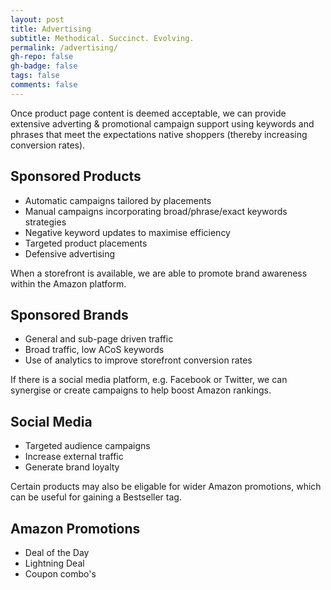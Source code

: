 ```yaml
---
layout: post
title: Advertising
subtitle: Methodical. Succinct. Evolving.
permalink: /advertising/
gh-repo: false
gh-badge: false
tags: false
comments: false
---
```

Once product page content is deemed acceptable, we can provide extensive adverting & promotional campaign support using keywords and phrases that meet the expectations native shoppers (thereby increasing conversion rates). 

## Sponsored Products
- Automatic campaigns tailored by placements
- Manual campaigns incorporating broad/phrase/exact keywords strategies
- Negative keyword updates to maximise efficiency
- Targeted product placements
- Defensive advertising

When a storefront is available, we are able to promote brand awareness within the Amazon platform.

## Sponsored Brands
- General and sub-page driven traffic
- Broad traffic, low ACoS keywords
- Use of analytics to improve storefront conversion rates

If there is a social media platform, e.g. Facebook or Twitter, we can synergise or create campaigns to help boost Amazon rankings.

## Social Media
- Targeted audience campaigns
- Increase external traffic
- Generate brand loyalty

Certain products may also be eligable for wider Amazon promotions, which can be useful for gaining a Bestseller tag.

## Amazon Promotions
- Deal of the Day
- Lightning Deal
- Coupon combo's
